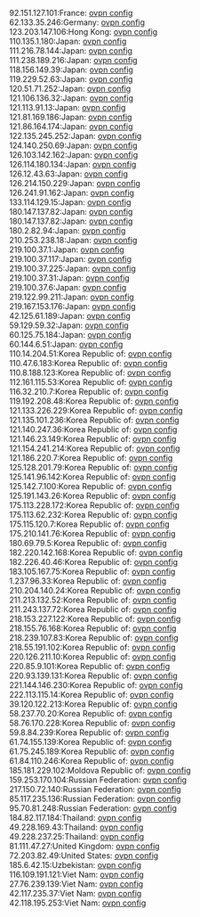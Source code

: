 92.151.127.101:France: [ovpn config](vpn/92_151_127_101.ovpn)  
62.133.35.246:Germany: [ovpn config](vpn/62_133_35_246.ovpn)  
123.203.147.106:Hong Kong: [ovpn config](vpn/123_203_147_106.ovpn)  
110.135.1.180:Japan: [ovpn config](vpn/110_135_1_180.ovpn)  
111.216.78.144:Japan: [ovpn config](vpn/111_216_78_144.ovpn)  
111.238.189.216:Japan: [ovpn config](vpn/111_238_189_216.ovpn)  
118.156.149.39:Japan: [ovpn config](vpn/118_156_149_39.ovpn)  
119.229.52.63:Japan: [ovpn config](vpn/119_229_52_63.ovpn)  
120.51.71.252:Japan: [ovpn config](vpn/120_51_71_252.ovpn)  
121.106.136.32:Japan: [ovpn config](vpn/121_106_136_32.ovpn)  
121.113.91.13:Japan: [ovpn config](vpn/121_113_91_13.ovpn)  
121.81.169.186:Japan: [ovpn config](vpn/121_81_169_186.ovpn)  
121.86.164.174:Japan: [ovpn config](vpn/121_86_164_174.ovpn)  
122.135.245.252:Japan: [ovpn config](vpn/122_135_245_252.ovpn)  
124.140.250.69:Japan: [ovpn config](vpn/124_140_250_69.ovpn)  
126.103.142.162:Japan: [ovpn config](vpn/126_103_142_162.ovpn)  
126.114.180.134:Japan: [ovpn config](vpn/126_114_180_134.ovpn)  
126.12.43.63:Japan: [ovpn config](vpn/126_12_43_63.ovpn)  
126.214.150.229:Japan: [ovpn config](vpn/126_214_150_229.ovpn)  
126.241.91.162:Japan: [ovpn config](vpn/126_241_91_162.ovpn)  
133.114.129.15:Japan: [ovpn config](vpn/133_114_129_15.ovpn)  
180.147.137.82:Japan: [ovpn config](vpn/180_147_137_82.ovpn)  
180.147.137.82:Japan: [ovpn config](vpn/180_147_137_82.ovpn)  
180.2.82.94:Japan: [ovpn config](vpn/180_2_82_94.ovpn)  
210.253.238.18:Japan: [ovpn config](vpn/210_253_238_18.ovpn)  
219.100.37.1:Japan: [ovpn config](vpn/219_100_37_1.ovpn)  
219.100.37.117:Japan: [ovpn config](vpn/219_100_37_117.ovpn)  
219.100.37.225:Japan: [ovpn config](vpn/219_100_37_225.ovpn)  
219.100.37.31:Japan: [ovpn config](vpn/219_100_37_31.ovpn)  
219.100.37.6:Japan: [ovpn config](vpn/219_100_37_6.ovpn)  
219.122.99.211:Japan: [ovpn config](vpn/219_122_99_211.ovpn)  
219.167.153.176:Japan: [ovpn config](vpn/219_167_153_176.ovpn)  
42.125.61.189:Japan: [ovpn config](vpn/42_125_61_189.ovpn)  
59.129.59.32:Japan: [ovpn config](vpn/59_129_59_32.ovpn)  
60.125.75.184:Japan: [ovpn config](vpn/60_125_75_184.ovpn)  
60.144.6.51:Japan: [ovpn config](vpn/60_144_6_51.ovpn)  
110.14.204.51:Korea Republic of: [ovpn config](vpn/110_14_204_51.ovpn)  
110.47.6.183:Korea Republic of: [ovpn config](vpn/110_47_6_183.ovpn)  
110.8.188.123:Korea Republic of: [ovpn config](vpn/110_8_188_123.ovpn)  
112.161.115.53:Korea Republic of: [ovpn config](vpn/112_161_115_53.ovpn)  
116.32.210.7:Korea Republic of: [ovpn config](vpn/116_32_210_7.ovpn)  
119.192.208.48:Korea Republic of: [ovpn config](vpn/119_192_208_48.ovpn)  
121.133.226.229:Korea Republic of: [ovpn config](vpn/121_133_226_229.ovpn)  
121.135.101.236:Korea Republic of: [ovpn config](vpn/121_135_101_236.ovpn)  
121.140.247.36:Korea Republic of: [ovpn config](vpn/121_140_247_36.ovpn)  
121.146.23.149:Korea Republic of: [ovpn config](vpn/121_146_23_149.ovpn)  
121.154.241.214:Korea Republic of: [ovpn config](vpn/121_154_241_214.ovpn)  
121.186.220.7:Korea Republic of: [ovpn config](vpn/121_186_220_7.ovpn)  
125.128.201.79:Korea Republic of: [ovpn config](vpn/125_128_201_79.ovpn)  
125.141.96.142:Korea Republic of: [ovpn config](vpn/125_141_96_142.ovpn)  
125.142.7.100:Korea Republic of: [ovpn config](vpn/125_142_7_100.ovpn)  
125.191.143.26:Korea Republic of: [ovpn config](vpn/125_191_143_26.ovpn)  
175.113.228.172:Korea Republic of: [ovpn config](vpn/175_113_228_172.ovpn)  
175.113.62.232:Korea Republic of: [ovpn config](vpn/175_113_62_232.ovpn)  
175.115.120.7:Korea Republic of: [ovpn config](vpn/175_115_120_7.ovpn)  
175.210.141.76:Korea Republic of: [ovpn config](vpn/175_210_141_76.ovpn)  
180.69.79.5:Korea Republic of: [ovpn config](vpn/180_69_79_5.ovpn)  
182.220.142.168:Korea Republic of: [ovpn config](vpn/182_220_142_168.ovpn)  
182.226.40.46:Korea Republic of: [ovpn config](vpn/182_226_40_46.ovpn)  
183.105.167.75:Korea Republic of: [ovpn config](vpn/183_105_167_75.ovpn)  
1.237.96.33:Korea Republic of: [ovpn config](vpn/1_237_96_33.ovpn)  
210.204.140.24:Korea Republic of: [ovpn config](vpn/210_204_140_24.ovpn)  
211.213.132.52:Korea Republic of: [ovpn config](vpn/211_213_132_52.ovpn)  
211.243.137.72:Korea Republic of: [ovpn config](vpn/211_243_137_72.ovpn)  
218.153.227.122:Korea Republic of: [ovpn config](vpn/218_153_227_122.ovpn)  
218.155.76.168:Korea Republic of: [ovpn config](vpn/218_155_76_168.ovpn)  
218.239.107.83:Korea Republic of: [ovpn config](vpn/218_239_107_83.ovpn)  
218.55.191.102:Korea Republic of: [ovpn config](vpn/218_55_191_102.ovpn)  
220.126.211.10:Korea Republic of: [ovpn config](vpn/220_126_211_10.ovpn)  
220.85.9.101:Korea Republic of: [ovpn config](vpn/220_85_9_101.ovpn)  
220.93.139.131:Korea Republic of: [ovpn config](vpn/220_93_139_131.ovpn)  
221.144.146.230:Korea Republic of: [ovpn config](vpn/221_144_146_230.ovpn)  
222.113.115.14:Korea Republic of: [ovpn config](vpn/222_113_115_14.ovpn)  
39.120.122.213:Korea Republic of: [ovpn config](vpn/39_120_122_213.ovpn)  
58.237.70.20:Korea Republic of: [ovpn config](vpn/58_237_70_20.ovpn)  
58.76.170.228:Korea Republic of: [ovpn config](vpn/58_76_170_228.ovpn)  
59.8.84.239:Korea Republic of: [ovpn config](vpn/59_8_84_239.ovpn)  
61.74.155.139:Korea Republic of: [ovpn config](vpn/61_74_155_139.ovpn)  
61.75.245.189:Korea Republic of: [ovpn config](vpn/61_75_245_189.ovpn)  
61.84.110.246:Korea Republic of: [ovpn config](vpn/61_84_110_246.ovpn)  
185.181.229.102:Moldova Republic of: [ovpn config](vpn/185_181_229_102.ovpn)  
159.253.170.104:Russian Federation: [ovpn config](vpn/159_253_170_104.ovpn)  
217.150.72.140:Russian Federation: [ovpn config](vpn/217_150_72_140.ovpn)  
85.117.235.136:Russian Federation: [ovpn config](vpn/85_117_235_136.ovpn)  
95.70.81.248:Russian Federation: [ovpn config](vpn/95_70_81_248.ovpn)  
184.82.117.184:Thailand: [ovpn config](vpn/184_82_117_184.ovpn)  
49.228.169.43:Thailand: [ovpn config](vpn/49_228_169_43.ovpn)  
49.228.237.25:Thailand: [ovpn config](vpn/49_228_237_25.ovpn)  
81.111.47.27:United Kingdom: [ovpn config](vpn/81_111_47_27.ovpn)  
72.203.82.49:United States: [ovpn config](vpn/72_203_82_49.ovpn)  
185.6.42.15:Uzbekistan: [ovpn config](vpn/185_6_42_15.ovpn)  
116.109.191.121:Viet Nam: [ovpn config](vpn/116_109_191_121.ovpn)  
27.76.239.139:Viet Nam: [ovpn config](vpn/27_76_239_139.ovpn)  
42.117.235.37:Viet Nam: [ovpn config](vpn/42_117_235_37.ovpn)  
42.118.195.253:Viet Nam: [ovpn config](vpn/42_118_195_253.ovpn)  
